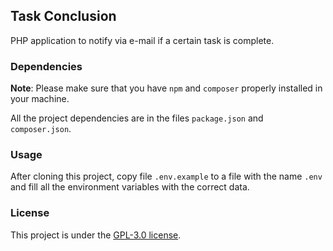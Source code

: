 ## Task Conclusion

PHP application to notify via e-mail if a certain task is complete.

### Dependencies

**Note**: Please make sure that you have `npm` and `composer` properly installed in your machine.

All the project dependencies are in the files `package.json` and `composer.json`.

### Usage

After cloning this project, copy file `.env.example` to a file with the name `.env` and fill all the environment variables with the correct data.

### License

This project is under the [GPL-3.0 license](https://www.gnu.org/licenses/gpl-3.0.en.html).
